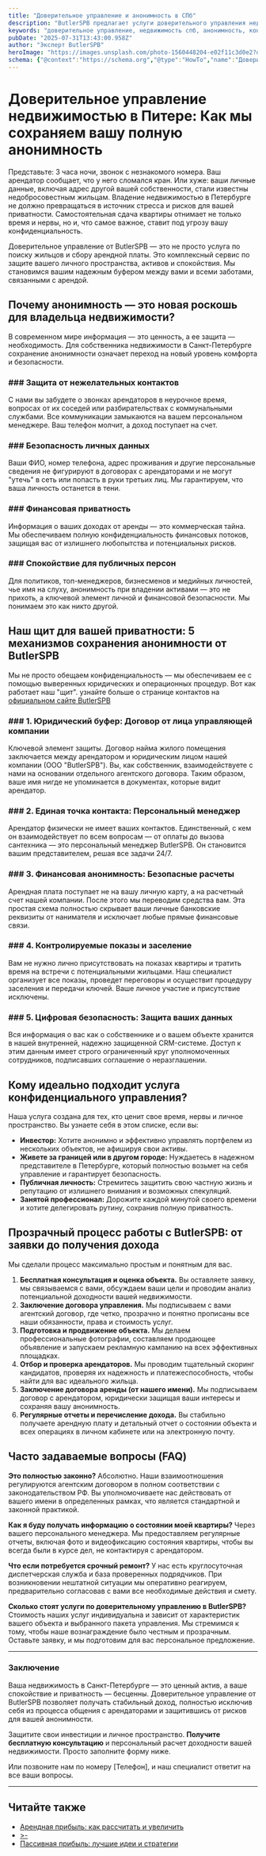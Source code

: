 ```yaml
---
title: "Доверительное управление и анонимность в СПб"
description: "ButlerSPB предлагает услуги доверительного управления недвижимостью в Санкт-Петербурге с гарантией полной конфиденциальности. Узнайте, как мы защищаем ваши данные."
keywords: "доверительное управление, недвижимость спб, анонимность, конфиденциальность, управление квартирой, butlerspb"
pubDate: "2025-07-31T13:43:00.958Z"
author: "Эксперт ButlerSPB"
heroImage: "https://images.unsplash.com/photo-1560448204-e02f11c3d0e2?q=80&w=2070&auto=format&fit=crop"
schema: {"@context":"https://schema.org","@type":"HowTo","name":"Доверительное управление и анонимность в СПб","description":"ButlerSPB предлагает услуги доверительного управления недвижимостью в Санкт-Петербурге с гарантией полной конфиденциальности. Узнайте, как мы защищаем ваши данные.","image":{"@type":"ImageObject","url":"https://images.unsplash.com/photo-1560448204-e02f11c3d0e2?q=80&w=2070&auto=format&fit=crop"},"aggregateRating":{"@type":"AggregateRating","ratingValue":"4.8","reviewCount":312,"bestRating":"5","worstRating":"1"},"publisher":{"@type":"Organization","name":"Блог ButlerSPB","logo":{"@type":"ImageObject","url":"https://butlerspb-blog.netlify.app/favicon.ico"}},"mainEntityOfPage":{"@type":"WebPage","@id":"https://butlerspb-blog.netlify.app/blog/doveritelnoe-upravlenie-nedvizhimostyu-v-pitere-kak-my-sohranyaem-vashu-anonimnost/"}}
---
```

# Доверительное управление недвижимостью в Питере: Как мы сохраняем вашу полную анонимность

Представьте: 3 часа ночи, звонок с незнакомого номера. Ваш арендатор сообщает, что у него сломался кран. Или хуже: ваши личные данные, включая адрес другой вашей собственности, стали известны недобросовестным жильцам. Владение недвижимостью в Петербурге не должно превращаться в источник стресса и рисков для вашей приватности. Самостоятельная сдача квартиры отнимает не только время и нервы, но и, что самое важное, ставит под угрозу вашу конфиденциальность.

Доверительное управление от ButlerSPB — это не просто услуга по поиску жильцов и сбору арендной платы. Это комплексный сервис по защите вашего личного пространства, активов и спокойствия. Мы становимся вашим надежным буфером между вами и всеми заботами, связанными с арендой.

## Почему анонимность — это новая роскошь для владельца недвижимости?

В современном мире информация — это ценность, а ее защита — необходимость. Для собственника недвижимости в Санкт-Петербурге сохранение анонимности означает переход на новый уровень комфорта и безопасности.

### ### Защита от нежелательных контактов
С нами вы забудете о звонках арендаторов в неурочное время, вопросах от их соседей или разбирательствах с коммунальными службами. Все коммуникации замыкаются на вашем персональном менеджере. Ваш телефон молчит, а доход поступает на счет.

### ### Безопасность личных данных
Ваши ФИО, номер телефона, адрес проживания и другие персональные сведения не фигурируют в договорах с арендаторами и не могут "утечь" в сеть или попасть в руки третьих лиц. Мы гарантируем, что ваша личность останется в тени.

### ### Финансовая приватность
Информация о ваших доходах от аренды — это коммерческая тайна. Мы обеспечиваем полную конфиденциальность финансовых потоков, защищая вас от излишнего любопытства и потенциальных рисков.

### ### Спокойствие для публичных персон
Для политиков, топ-менеджеров, бизнесменов и медийных личностей, чье имя на слуху, анонимность при владении активами — это не прихоть, а ключевой элемент личной и финансовой безопасности. Мы понимаем это как никто другой.

## Наш щит для вашей приватности: 5 механизмов сохранения анонимности от ButlerSPB

Мы не просто обещаем конфиденциальность — мы обеспечиваем ее с помощью выверенных юридических и операционных процедур. Вот как работает наш "щит". узнайте больше о странице контактов на <a href="https://butlerspb.ru/contacts" target="_blank" rel="nofollow">официальном сайте ButlerSPB</a>

### ### 1. Юридический буфер: Договор от лица управляющей компании
Ключевой элемент защиты. Договор найма жилого помещения заключается между арендатором и юридическим лицом нашей компании (ООО "ButlerSPB"). Вы, как собственник, взаимодействуете с нами на основании отдельного агентского договора. Таким образом, ваше имя нигде не упоминается в документах, которые видит арендатор.

### ### 2. Единая точка контакта: Персональный менеджер
Арендатор физически не имеет ваших контактов. Единственный, с кем он взаимодействует по всем вопросам — от оплаты до вызова сантехника — это персональный менеджер ButlerSPB. Он становится вашим представителем, решая все задачи 24/7.

### ### 3. Финансовая анонимность: Безопасные расчеты
Арендная плата поступает не на вашу личную карту, а на расчетный счет нашей компании. После этого мы переводим средства вам. Эта простая схема полностью скрывает ваши личные банковские реквизиты от нанимателя и исключает любые прямые финансовые связи.

### ### 4. Контролируемые показы и заселение
Вам не нужно лично присутствовать на показах квартиры и тратить время на встречи с потенциальными жильцами. Наш специалист организует все показы, проведет переговоры и осуществит процедуру заселения и передачи ключей. Ваше личное участие и присутствие исключены.

### ### 5. Цифровая безопасность: Защита ваших данных
Вся информация о вас как о собственнике и о вашем объекте хранится в нашей внутренней, надежно защищенной CRM-системе. Доступ к этим данным имеет строго ограниченный круг уполномоченных сотрудников, подписавших соглашение о неразглашении.

## Кому идеально подходит услуга конфиденциального управления?

Наша услуга создана для тех, кто ценит свое время, нервы и личное пространство. Вы узнаете себя в этом списке, если вы:

*   **Инвестор:** Хотите анонимно и эффективно управлять портфелем из нескольких объектов, не афишируя свои активы.
*   **Живете за границей или в другом городе:** Нуждаетесь в надежном представителе в Петербурге, который полностью возьмет на себя управление и гарантирует безопасность.
*   **Публичная личность:** Стремитесь защитить свою частную жизнь и репутацию от излишнего внимания и возможных спекуляций.
*   **Занятой профессионал:** Дорожите каждой минутой своего времени и хотите делегировать рутину, сохранив полную приватность.

## Прозрачный процесс работы с ButlerSPB: от заявки до получения дохода

Мы сделали процесс максимально простым и понятным для вас.

1.  **Бесплатная консультация и оценка объекта.** Вы оставляете заявку, мы связываемся с вами, обсуждаем ваши цели и проводим анализ потенциальной доходности вашей недвижимости.
2.  **Заключение договора управления.** Мы подписываем с вами агентский договор, где четко, прозрачно и понятно прописаны все наши обязанности, права и стоимость услуг.
3.  **Подготовка и продвижение объекта.** Мы делаем профессиональные фотографии, составляем продающее объявление и запускаем рекламную кампанию на всех эффективных площадках.
4.  **Отбор и проверка арендаторов.** Мы проводим тщательный скоринг кандидатов, проверяя их надежность и платежеспособность, чтобы найти для вас идеального жильца.
5.  **Заключение договора аренды (от нашего имени).** Мы подписываем договор с арендатором, юридически защищая ваши интересы и сохраняя вашу анонимность.
6.  **Регулярные отчеты и перечисление дохода.** Вы стабильно получаете арендную плату и детальный отчет о состоянии объекта и всех операциях в личном кабинете или на электронную почту.

## Часто задаваемые вопросы (FAQ)

**Это полностью законно?**
Абсолютно. Наши взаимоотношения регулируются агентским договором в полном соответствии с законодательством РФ. Вы уполномочиваете нас действовать от вашего имени в определенных рамках, что является стандартной и законной практикой.

**Как я буду получать информацию о состоянии моей квартиры?**
Через вашего персонального менеджера. Мы предоставляем регулярные отчеты, включая фото и видеофиксацию состояния квартиры, чтобы вы всегда были в курсе дел, не контактируя с арендатором.

**Что если потребуется срочный ремонт?**
У нас есть круглосуточная диспетчерская служба и база проверенных подрядчиков. При возникновении нештатной ситуации мы оперативно реагируем, предварительно согласовав с вами все необходимые действия и смету.

**Сколько стоят услуги по доверительному управлению в ButlerSPB?**
Стоимость наших услуг индивидуальна и зависит от характеристик вашего объекта и выбранного пакета управления. Мы стремимся к тому, чтобы наше вознаграждение было честным и прозрачным. Оставьте заявку, и мы подготовим для вас персональное предложение.

***

### Заключение

Ваша недвижимость в Санкт-Петербурге — это ценный актив, а ваше спокойствие и приватность — бесценны. Доверительное управление от ButlerSPB позволяет получать стабильный доход, полностью исключив себя из процесса общения с арендаторами и защитившись от рисков для вашей анонимности.

Защитите свои инвестиции и личное пространство. **Получите бесплатную консультацию** и персональный расчет доходности вашей недвижимости. Просто заполните форму ниже.

Или позвоните нам по номеру [Телефон], и наш специалист ответит на все ваши вопросы.

---

## Читайте также

*   [Арендная прибыль: как рассчитать и увеличить](/blog/pribyl-arendnaya/)
*   [>-](/blog/rieltor-po-zagorodnoy-nedvizhimosti-v-spb/)
*   [Пассивная прибыль: лучшие идеи и стратегии](/blog/passivnaya-pribyl/)

